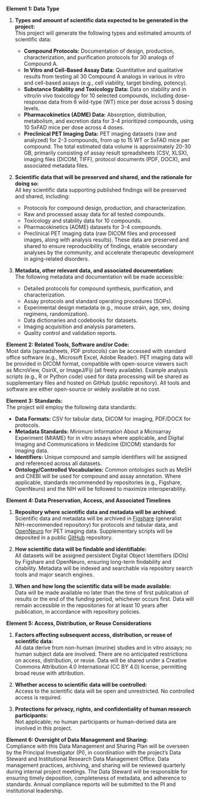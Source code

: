 **Element 1: Data Type**

1. **Types and amount of scientific data expected to be generated in the project:**  
   This project will generate the following types and estimated amounts of scientific data:

   - **Compound Protocols:** Documentation of design, production, characterization, and purification protocols for 30 analogs of Compound A.
   - **In Vitro and Cell-Based Assay Data:** Quantitative and qualitative results from testing all 30 Compound A analogs in various in vitro and cell-based assays (e.g., cell viability, target binding, potency).
   - **Substance Stability and Toxicology Data:** Data on stability and in vitro/in vivo toxicology for 10 selected compounds, including dose-response data from 6 wild-type (WT) mice per dose across 5 dosing levels.
   - **Pharmacokinetics (ADME) Data:** Absorption, distribution, metabolism, and excretion data for 3-4 prioritized compounds, using 10 5xFAD mice per dose across 4 doses.
   - **Preclinical PET Imaging Data:** PET imaging datasets (raw and analyzed) for 2-3 compounds, from up to 15 WT or 5xFAD mice per compound.
     The total estimated data volume is approximately 20-30 GB, primarily consisting of assay result spreadsheets (CSV, XLSX), imaging files (DICOM, TIFF), protocol documents (PDF, DOCX), and associated metadata files.

2. **Scientific data that will be preserved and shared, and the rationale for doing so:**  
   All key scientific data supporting published findings will be preserved and shared, including:

   - Protocols for compound design, production, and characterization.
   - Raw and processed assay data for all tested compounds.
   - Toxicology and stability data for 10 compounds.
   - Pharmacokinetics (ADME) datasets for 3-4 compounds.
   - Preclinical PET imaging data (raw DICOM files and processed images, along with analysis results).
     These data are preserved and shared to ensure reproducibility of findings, enable secondary analyses by the community, and accelerate therapeutic development in aging-related disorders.

3. **Metadata, other relevant data, and associated documentation:**  
   The following metadata and documentation will be made accessible:
   - Detailed protocols for compound synthesis, purification, and characterization.
   - Assay protocols and standard operating procedures (SOPs).
   - Experimental design metadata (e.g., mouse strain, age, sex, dosing regimens, randomization).
   - Data dictionaries and codebooks for datasets.
   - Imaging acquisition and analysis parameters.
   - Quality control and validation reports.

**Element 2: Related Tools, Software and/or Code:**  
Most data (spreadsheets, PDF protocols) can be accessed with standard office software (e.g., Microsoft Excel, Adobe Reader). PET imaging data will be provided in DICOM format, compatible with open-source viewers such as MicroView, OsiriX, or ImageJ/Fiji (all freely available). Example analysis scripts (e.g., R or Python code) used for data processing will be shared as supplementary files and hosted on GitHub (public repository). All tools and software are either open-source or widely available at no cost.

**Element 3: Standards:**  
The project will employ the following data standards:

- **Data Formats:** CSV for tabular data, DICOM for imaging, PDF/DOCX for protocols.
- **Metadata Standards:** Minimum Information About a Microarray Experiment (MIAME) for in vitro assays where applicable, and Digital Imaging and Communications in Medicine (DICOM) standards for imaging data.
- **Identifiers:** Unique compound and sample identifiers will be assigned and referenced across all datasets.
- **Ontology/Controlled Vocabularies:** Common ontologies such as MeSH and ChEBI will be used for compound and assay annotation.
  Where applicable, standards recommended by repositories (e.g., Figshare, OpenNeuro) and the NIH will be followed to maximize interoperability.

**Element 4: Data Preservation, Access, and Associated Timelines**

1. **Repository where scientific data and metadata will be archived:**  
   Scientific data and metadata will be archived in [Figshare](https://figshare.com/) (generalist NIH-recommended repository) for protocols and tabular data, and [OpenNeuro](https://openneuro.org/) for PET imaging data. Supplementary scripts will be deposited in a public [GitHub](https://github.com/) repository.

2. **How scientific data will be findable and identifiable:**  
   All datasets will be assigned persistent Digital Object Identifiers (DOIs) by Figshare and OpenNeuro, ensuring long-term findability and citability. Metadata will be indexed and searchable via repository search tools and major search engines.

3. **When and how long the scientific data will be made available:**  
   Data will be made available no later than the time of first publication of results or the end of the funding period, whichever occurs first. Data will remain accessible in the repositories for at least 10 years after publication, in accordance with repository policies.

**Element 5: Access, Distribution, or Reuse Considerations**

1. **Factors affecting subsequent access, distribution, or reuse of scientific data:**  
   All data derive from non-human (murine) studies and in vitro assays; no human subject data are involved. There are no anticipated restrictions on access, distribution, or reuse. Data will be shared under a Creative Commons Attribution 4.0 International (CC BY 4.0) license, permitting broad reuse with attribution.

2. **Whether access to scientific data will be controlled:**  
   Access to the scientific data will be open and unrestricted. No controlled access is required.

3. **Protections for privacy, rights, and confidentiality of human research participants:**  
   Not applicable; no human participants or human-derived data are involved in this project.

**Element 6: Oversight of Data Management and Sharing:**  
Compliance with this Data Management and Sharing Plan will be overseen by the Principal Investigator (PI), in coordination with the project’s Data Steward and Institutional Research Data Management Office. Data management practices, archiving, and sharing will be reviewed quarterly during internal project meetings. The Data Steward will be responsible for ensuring timely deposition, completeness of metadata, and adherence to standards. Annual compliance reports will be submitted to the PI and institutional leadership.
